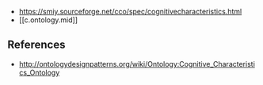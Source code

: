 
- https://smiy.sourceforge.net/cco/spec/cognitivecharacteristics.html
- [[c.ontology.mid]]

## References

- http://ontologydesignpatterns.org/wiki/Ontology:Cognitive_Characteristics_Ontology